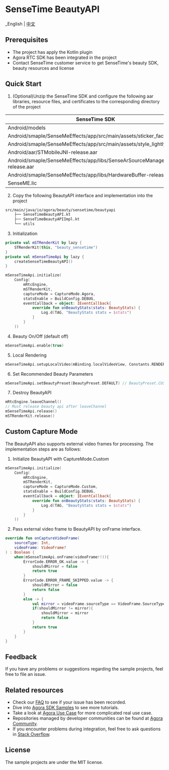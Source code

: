 # SenseTime BeautyAPI

_English | [中文](README.zh.md)

## Prerequisites
- The project has apply the Kotlin plugin
- Agora RTC SDK has been integrated in the project
- Contact SenseTime customer service to get SenseTime's beauty SDK, beauty resources and license

## Quick Start
1. (Optional)Unzip the SenseTime SDK and configure the following aar libraries, resource files, and certificates to the corresponding directory of the project

| SenseTime SDK                                                           | Location                        |
|-------------------------------------------------------------------------|---------------------------------|
| Android/models                                                          | assets/beauty_sensetime         |
| Android/smaple/SenseMeEffects/app/src/main/assets/sticker_face_shape    | assets/beauty_sensetime         |
| Android/smaple/SenseMeEffects/app/src/main/assets/style_lightly         | assets/beauty_sensetime         |
| Android/aar/STMobileJNI-release.aar                                     | libs                            |
| Android/smaple/SenseMeEffects/app/libs/SenseArSourceManager-release.aar | libs                            |
| Android/smaple/SenseMeEffects/app/libs/HardwareBuffer-release.aar       | libs                            |
| SenseME.lic                                                             | assets/beauty_sensetime/license |

2. Copy the following BeautyAPI interface and implementation into the project
```xml
src/main/java/io/agora/beauty/sensetime/beautyapi
    ├── SenseTimeBeautyAPI.kt
    ├── SenseTimeBeautyAPIImpl.kt
    └── utils
```

3. Initialization
```kotlin
private val mSTRenderKit by lazy {
    STRenderKit(this, "beauty_sensetime")
}
private val mSenseTimeApi by lazy {
    createSenseTimeBeautyAPI()
}

mSenseTimeApi.initialize(
    Config(
        mRtcEngine,
        mSTRenderKit,
        captureMode = CaptureMode.Agora,
        statsEnable = BuildConfig.DEBUG,
        eventCallback = object: IEventCallback{
            override fun onBeautyStats(stats: BeautyStats) {
                Log.d(TAG, "BeautyStats stats = $stats")
            }
        }
    ))
```

4. Beauty On/Off (default off)
```kotlin
mSenseTimeApi.enable(true)
```

5. Local Rendering
```kotlin
mSenseTimeApi.setupLocalVideo(mBinding.localVideoView, Constants.RENDER_MODE_FIT)
```

6. Set Recommended Beauty Parameters
```kotlin
mSenseTimeApi.setBeautyPreset(BeautyPreset.DEFAULT) // BeautyPreset.CUSTOM：Close Recommended Beauty
```

7. Destroy BeautyAPI
```kotlin
mRtcEngine.leaveChannel()
// Must release beauty api after leaveChannel
mSenseTimeApi.release()
mSTRenderKit.release()
```

## Custom Capture Mode
The BeautyAPI also supports external video frames for processing. The implementation steps are as follows:

1. Initialize BeautyAPI with CaptureMode.Custom
```kotlin
mSenseTimeApi.initialize(
    Config(
        mRtcEngine,
        mSTRenderKit,
        captureMode = CaptureMode.Custom,
        statsEnable = BuildConfig.DEBUG,
        eventCallback = object: IEventCallback{
            override fun onBeautyStats(stats: BeautyStats) {
                Log.d(TAG, "BeautyStats stats = $stats")
            }
        }
    ))
```
2. Pass external video frame to BeautyAPI by onFrame interface.
```kotlin
override fun onCaptureVideoFrame(
    sourceType: Int,
    videoFrame: VideoFrame?
) : Boolean {
    when(mSenseTimeApi.onFrame(videoFrame!!)){
        ErrorCode.ERROR_OK.value -> {
            shouldMirror = false
            return true
        }
        ErrorCode.ERROR_FRAME_SKIPPED.value -> {
            shouldMirror = false
            return false
        }
        else -> {
            val mirror = videoFrame.sourceType == VideoFrame.SourceType.kFrontCamera
            if(shouldMirror != mirror){
                shouldMirror = mirror
                return false
            }
            return true
        }
    }
}
```

## Feedback

If you have any problems or suggestions regarding the sample projects, feel free to file an issue.

## Related resources

- Check our [FAQ](https://docs.agora.io/en/faq) to see if your issue has been recorded.
- Dive into [Agora SDK Samples](https://github.com/AgoraIO) to see more tutorials.
- Take a look at [Agora Use Case](https://github.com/AgoraIO-usecase) for more complicated real use
  case.
- Repositories managed by developer communities can be found
  at [Agora Community](https://github.com/AgoraIO-Community).
- If you encounter problems during integration, feel free to ask questions
  in [Stack Overflow](https://stackoverflow.com/questions/tagged/agora.io).

## License

The sample projects are under the MIT license.
